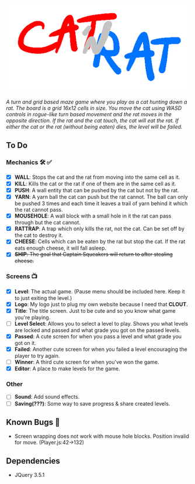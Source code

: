 <div align="center">
  <img src="https://github.com/ZaidMade/CatRat/raw/master/logo.gif" alt="CatRat" title="CatRat">
</div>

*A turn and grid based maze game where you play as a cat hunting down a rat. The board is a grid 16x12 cells in size. You move the cat using WASD controls in rogue-like turn based movement and the rat moves in the opposite direction. If the rat and the cat touch, the cat will eat the rat. If either the cat or the rat (without being eaten) dies, the level will be failed.*

## To Do
### Mechanics 🛠 ✅
* [X] __WALL__: Stops the cat and the rat from moving into the same cell as it.
* [X] __KILL__: Kills the cat or the rat if one of them are in the same cell as it.
* [X] __PUSH__: A wall entity that can be pushed by the cat but not by the rat.
* [X] __YARN__: A yarn ball the cat can push but the rat cannot. The ball can only be pushed 3 times and each time it leaves a trail of yarn behind it which the rat cannot pass.
* [X] __MOUSEHOLE__: A wall block with a small hole in it the rat can pass through but the cat cannot.
* [X] __RATTRAP__: A trap which only kills the rat, not the cat. Can be set off by the cat to destroy it.
* [X] __CHEESE__: Cells which can be eaten by the rat but stop the cat. If the rat eats enough cheese, it will fall asleep.
* [X] ~~__SHIP__: The goal that Captain Squeakers will return to after stealing cheese.~~

### Screens 📺
* [X] __Level__: The actual game. (Pause menu should be included here. Keep it to just exiting the level.)
* [X] __Logo__: My logo just to plug my own website because I need that __CLOUT__.
* [X] __Title__: The title screen. Just to be cute and so you know what game you're playing.
* [ ] __Level Select__: Allows you to select a level to play. Shows you what levels are locked and passed and what grade you got on the passed levels.
* [X] __Passed__: A cute screen for when you pass a level and what grade you got on it.
* [X] __Failed__: Another cute screen for when you failed a level encouraging the player to try again.
* [ ] __Winner__: A third cute screen for when you've won the game.
* [X] __Editor__: A place to make levels for the game.

### Other
* [ ] __Sound__: Add sound effects.
* [ ] __Saving(???)__: Some way to save progress & share created levels.

## Known Bugs 🐞
* Screen wrapping does not work with mouse hole blocks. Position invalid for move. (Player.js:42->132)

## Dependencies
* JQuery 3.5.1
